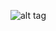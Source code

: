 ![alt tag](https://github.com/cssubedi/Algorithms/sorting/analysis/figures/blob/master/bucket_sort-00.png)
